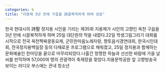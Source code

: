 ```yaml
---
categories: b
title: "지용제 3년 만에 구읍을 詩끌북적하게 하며 성료"
---
```

한국 현대시의 詩聖 정지용 시인을 기리는 제35회 지용제가 시인의 고향인 옥천 구읍을 3년 만에 시끌북적하게 하며 25일 대단원의 막을 내렸다.22일 학생그림그리기 대회를 시작으로 전국 옥천짝짜꿍동요제, 군민한마음노래자랑, 향토음식경연대회, 한국시인대회, 전국정지용백일장 등의 다채로운 프로그램으로 채워졌고, 25일 정지용과 함께하는 문화예술인 한마당을 끝으로 마무리되었다.나흘간 청명한 하늘과 선선한 바람에 가을 날씨를 만끽하며 57,000여 명의 관광객이 축제장을 찾았다.지용문학공원 앞 고향방송국 보이는 라디오 부스에는 관내 청소년